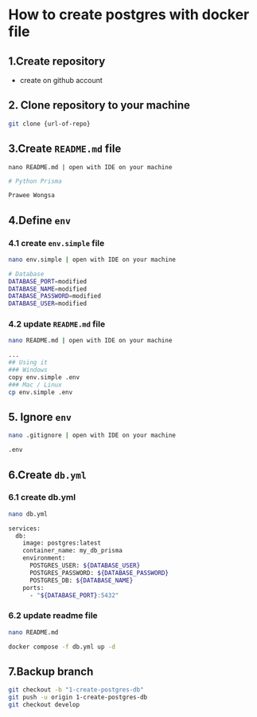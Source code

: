 # How to create postgres with docker file

## 1.Create repository
- create on github account

## 2. Clone repository to your machine
```bash
git clone {url-of-repo}
```

## 3.Create `README.md` file
```
nano README.md | open with IDE on your machine
```
```bash
# Python Prisma

Prawee Wongsa
```

## 4.Define `env`
### 4.1 create `env.simple` file
```bash
nano env.simple | open with IDE on your machine
```
```bash
# Database
DATABASE_PORT=modified
DATABASE_NAME=modified
DATABASE_PASSWORD=modified
DATABASE_USER=modified
```
### 4.2 update `README.md` file
```bash
nano README.md | open with IDE on your machine
```
```bash
...
## Using it
### Windows
copy env.simple .env
### Mac / Linux
cp env.simple .env
```

## 5. Ignore `env`
```bash
nano .gitignore | open with IDE on your machine
```
```bash
.env
```

## 6.Create `db.yml`
### 6.1 create db.yml
```bash
nano db.yml
```
```bash
services:
  db:
    image: postgres:latest
    container_name: my_db_prisma
    environment:
      POSTGRES_USER: ${DATABASE_USER}
      POSTGRES_PASSWORD: ${DATABASE_PASSWORD}
      POSTGRES_DB: ${DATABASE_NAME}
    ports:
      - "${DATABASE_PORT}:5432"
```
### 6.2 update readme file
```bash
nano README.md
```
```bash
docker compose -f db.yml up -d
```

## 7.Backup branch
```bash
git checkout -b "1-create-postgres-db"
git push -u origin 1-create-postgres-db
git checkout develop
```

